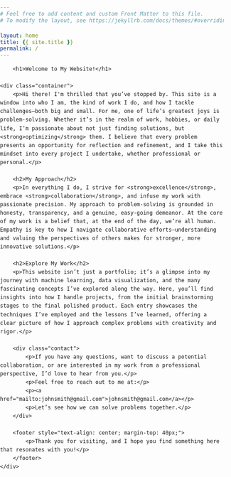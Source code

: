 ```yaml
---
# Feel free to add content and custom Front Matter to this file.
# To modify the layout, see https://jekyllrb.com/docs/themes/#overriding-theme-defaults

layout: home
title: {{ site.title }}
permalink: /
---
```


<!-- <h1> Welcome to My Website! </h1>

Hi there! I'm thrilled that you’ve stopped by. This site is a window into who I am, the kind of work I do, and how I tackle challenges—both big and small. For me, one of life’s greatest joys is problem-solving. Whether it’s in the realm of work, hobbies, or daily life, I’m passionate about not just finding solutions, but optimizing them. I believe that every problem presents an opportunity for reflection and refinement, and I take this mindset into every project I undertake, whether professional or personal.

<h1> My Approach </h1>

In everything I do, I strive for excellence, embrace collaboration, and infuse my work with passionate precision. My approach to problem-solving is grounded in honesty, transparency, and a genuine, easy-going demeanor. At the core of my work is a belief that, at the end of the day, we’re all human. Empathy is key to how I navigate collaborative efforts—understanding and valuing the perspectives of others makes for stronger, more innovative solutions.

<h1> Explore My Work </h1>

This website isn’t just a portfolio; it’s a glimpse into my journey with machine learning, data visualization, and the many fascinating concepts I’ve explored along the way. Here, you’ll find insights into how I handle projects, from the initial brainstorming stages to the final polished product. Each entry showcases the techniques I’ve employed and the lessons I’ve learned, offering a clear picture of how I approach complex problems with creativity and rigor.

<h1> Let’s Connect </h1>

If you have any questions, want to discuss a potential collaboration, or are interested in my work from a professional perspective, I’d love to hear from you. Feel free to reach out to me at maximussivertsen@gmail.com. Let’s see how we can solve problems together.

Thank you for visiting, and I hope you find something here that resonates with you! -->

<head>
    <style>
        body {
            font-family: Arial, sans-serif;
            line-height: 1.6;
            /*color: #333;  */
            margin: 0;
            padding: 0;
            /* background-color: #f4f4f4; */
        }
        header {
            /* background-color: #007acc; */
            /*color: #fff; */
            padding: 20px 0;
            text-align: center;
        }
        .container {
            max-width: 900px;
            margin: 20px auto;
            padding: 0 20px;
        }
        h1, h2 {
            color: #007acc;
        }
        p {
            margin-bottom: 15px;
        }
        a {
            color: #007acc;
            text-decoration: none;
        }
        a:hover {
            text-decoration: underline;
        }
        .contact {
            margin-top: 30px;
            padding: 15px;
            background-color: #fff;
            border: 1px solid #ddd;
            border-radius: 5px;
            text-align: center;
        }
    </style>
</head>
<body>

        <h1>Welcome to My Website!</h1>

    <div class="container">
        <p>Hi there! I'm thrilled that you’ve stopped by. This site is a window into who I am, the kind of work I do, and how I tackle challenges—both big and small. For me, one of life’s greatest joys is problem-solving. Whether it’s in the realm of work, hobbies, or daily life, I’m passionate about not just finding solutions, but <strong>optimizing</strong> them. I believe that every problem presents an opportunity for reflection and refinement, and I take this mindset into every project I undertake, whether professional or personal.</p>
        
        <h2>My Approach</h2>
        <p>In everything I do, I strive for <strong>excellence</strong>, embrace <strong>collaboration</strong>, and infuse my work with passionate precision. My approach to problem-solving is grounded in honesty, transparency, and a genuine, easy-going demeanor. At the core of my work is a belief that, at the end of the day, we’re all human. Empathy is key to how I navigate collaborative efforts—understanding and valuing the perspectives of others makes for stronger, more innovative solutions.</p>

        <h2>Explore My Work</h2>
        <p>This website isn’t just a portfolio; it’s a glimpse into my journey with machine learning, data visualization, and the many fascinating concepts I’ve explored along the way. Here, you’ll find insights into how I handle projects, from the initial brainstorming stages to the final polished product. Each entry showcases the techniques I’ve employed and the lessons I’ve learned, offering a clear picture of how I approach complex problems with creativity and rigor.</p>

        <div class="contact">
            <p>If you have any questions, want to discuss a potential collaboration, or are interested in my work from a professional perspective, I’d love to hear from you.</p>
            <p>Feel free to reach out to me at:</p>
            <p><a href="mailto:johnsmith@gmail.com">johnsmith@gmail.com</a></p>
            <p>Let’s see how we can solve problems together.</p>
        </div>

        <footer style="text-align: center; margin-top: 40px;">
            <p>Thank you for visiting, and I hope you find something here that resonates with you!</p>
        </footer>
    </div>

</body>
</html>
